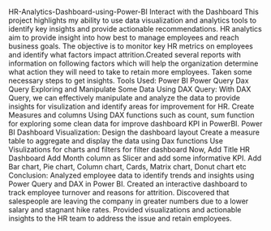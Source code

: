 HR-Analytics-Dashboard-using-Power-BI
Interact with the Dashboard
This project highlights my ability to use data visualization and analytics tools to identify key insights and provide actionable recommendations.
HR analytics aim to provide insight into how best to manage employees and reach business goals. The objective is to monitor key HR metrics on employees and identify what factors impact attrition.Created several reports with information on following factors which will help the organization determine what action they will need to take to retain more employees. Taken some necessary steps to get insights.
Tools Used:
Power BI
Power Query
Dax Query
Exploring and Manipulate Some Data Using DAX Query:
With DAX Query, we can effectively manipulate and analyze the data to provide insights for visulization and identify areas for improvement for HR.
Create Measures and columns Using DAX functions such as count, sum function for exploring some clean data for improve dashboard KPI in PowerBI.
Power BI Dashboard Visualization:
Design the dashboard layout
Create a measure table to aggregate and display the data using Dax functions
Use Visulizations for charts and filters for filter dashboard
Now, Add Title HR Dashboard
Add Month column as Slicer and add some informative KPI.
Add Bar chart, Pie chart, Column chart, Cards, Matrix chart, Donut chart etc
Conclusion:
Analyzed employee data to identify trends and insights using Power Query and DAX in Power BI. Created an interactive dashboard to track employee turnover and reasons for attrition. Discovered that salespeople are leaving the company in greater numbers due to a lower salary and stagnant hike rates. Provided visualizations and actionable insights to the HR team to address the issue and retain employees.
